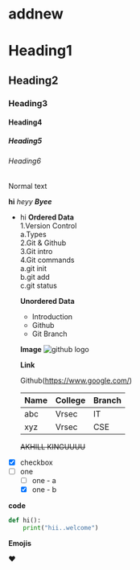 # addnew

# Heading1
## Heading2
### Heading3
#### Heading4
##### Heading5
###### Heading6


Normal text

**hi**
*heyy*
***Byee***
* hi
**Ordered Data**    
1.Version Control       
       a.Types      
2.Git & Github     
3.Git intro     
4.Git commands       
       a.git init     
       b.git add     
       c.git status         
       
      
  **Unordered Data**
  - Introduction
  - Github   
  - Git Branch
  
  **Image**
  ![github logo](https://wallpaperaccess.com/full/9794.jpg)
  
  **Link**
  
  Github(https://www.google.com/)
  
  |Name|College|Branch|
  |---|---|---|
  |abc|Vrsec|IT|
  |xyz|Vrsec|CSE|
  
  ~~AKHILL KINGUUUU~~
 
 - [x] checkbox
 - [ ] one
    - [ ] one - a
    - [x] one - b
 
  **code**
  
  ```python
  def hi():
      print("hii..welcome")
  ```
  
  **Emojis**
  
  :heart:
  
  
